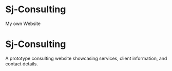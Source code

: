 # Sj-Consulting
My own Website
# Sj-Consulting
A prototype consulting website showcasing services, client information, and contact details.
